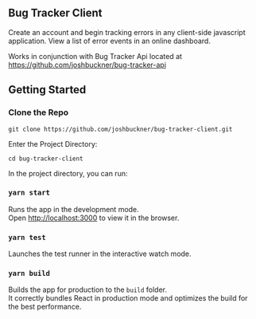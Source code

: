 ## Bug Tracker Client

Create an account and begin tracking errors in any client-side javascript application. View a list of error events in an online dashboard.

Works in conjunction with Bug Tracker Api located at https://github.com/joshbuckner/bug-tracker-api

## Getting Started

### Clone the Repo

`git clone https://github.com/joshbuckner/bug-tracker-client.git`

Enter the Project Directory:

`cd bug-tracker-client`

In the project directory, you can run:

### `yarn start`

Runs the app in the development mode.<br />
Open [http://localhost:3000](http://localhost:3000) to view it in the browser.

### `yarn test`

Launches the test runner in the interactive watch mode.<br />

### `yarn build`

Builds the app for production to the `build` folder.<br />
It correctly bundles React in production mode and optimizes the build for the best performance.
